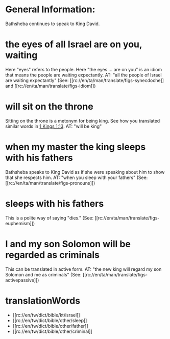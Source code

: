 # General Information:

Bathsheba continues to speak to King David.

# the eyes of all Israel are on you, waiting

Here "eyes" refers to the people. Here "the eyes ... are on you" is an idiom that means the people are waiting expectantly. AT: "all the people of Israel are waiting expectantly" (See: [[rc://en/ta/man/translate/figs-synecdoche]] and [[rc://en/ta/man/translate/figs-idiom]])

# will sit on the throne

Sitting on the throne is a metonym for being king. See how you translated similar words in [1 Kings 1:13](./13.md). AT: "will be king"

# when my master the king sleeps with his fathers

Bathsheba speaks to King David as if she were speaking about him to show that she respects him. AT: "when you sleep with your fathers" (See: [[rc://en/ta/man/translate/figs-pronouns]])

# sleeps with his fathers

This is a polite way of saying "dies." (See: [[rc://en/ta/man/translate/figs-euphemism]])

# I and my son Solomon will be regarded as criminals

This can be translated in active form. AT: "the new king will regard my son Solomon and me as criminals" (See: [[rc://en/ta/man/translate/figs-activepassive]])

# translationWords

* [[rc://en/tw/dict/bible/kt/israel]]
* [[rc://en/tw/dict/bible/other/sleep]]
* [[rc://en/tw/dict/bible/other/father]]
* [[rc://en/tw/dict/bible/other/criminal]]